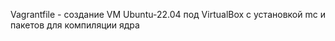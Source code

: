 Vagrantfile - создание VM Ubuntu-22.04 под VirtualBox с установкой mc и пакетов для компиляции ядра

